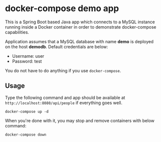 # docker-compose demo app

This is a Spring Boot based Java app which connects to a MySQL instance 
running inside a Docker container in order to demonstrate docker-compose
capabilities.

Application assumes that a MySQL database with name **demo** is deployed 
on the host **demodb**. Default credentials are below:

* Username: user
* Password: test

You do not have to do anything if you use `docker-compose`.

## Usage

Type the following command and app should be available at 
`http://localhost:8080/api/people` if everything goes well.

```
docker-compose up -d
```

When you're done with it, you may stop and remove containers with below
command:

```
docker-compose down
```